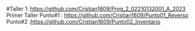 #Taller 1: https://github.com/Cristian1609/Prog_2_02210132001_A_2023
Primer Taller
Punto#1 : https://github.com/Cristian1609/Punto01_Reverso
Punto#2 :https://github.com/Cristian1609/Punto02_Inventario

